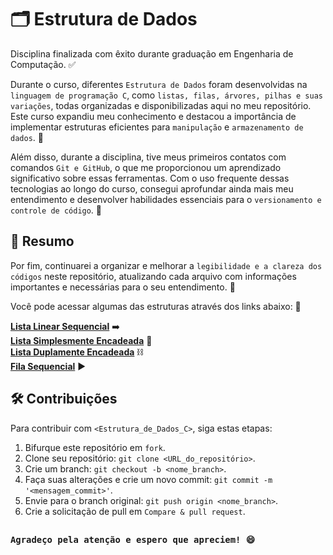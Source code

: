 # 🗂️ Estrutura de Dados

Disciplina finalizada com êxito durante graduação em Engenharia de Computação. ✅

Durante o curso, diferentes `Estrutura de Dados` foram desenvolvidas na `linguagem de programação C`, como `listas, filas, árvores, pilhas e suas variações`, todas organizadas e disponibilizadas aqui no meu repositório. Este curso expandiu meu conhecimento e destacou a importância de implementar estruturas eficientes para `manipulação` e `armazenamento de dados`. 🧩

Além disso, durante a disciplina, tive meus primeiros contatos com comandos `Git e GitHub`, o que me proporcionou um aprendizado significativo sobre essas ferramentas. Com o uso frequente dessas tecnologias ao longo do curso, consegui aprofundar ainda mais meu entendimento e desenvolver habilidades essenciais para o `versionamento e controle de código`. 🔄

## 📑 Resumo

Por fim, continuarei a organizar e melhorar a `legibilidade e a clareza dos códigos` neste repositório, atualizando cada arquivo com informações importantes e necessárias para o seu entendimento. 📝

Você pode acessar algumas das estruturas através dos links abaixo: 🔗

**[Lista Linear Sequencial](https://github.com/David-Mdrs/Estrutura_de_Dados_C/tree/main/Lista_Linear_Sequencial)** ➡️ <br>
**[Lista Simplesmente Encadeada](https://github.com/David-Mdrs/Estrutura_de_Dados_C/tree/main/Lista_Simplesmente_Encadeada)** 🔗 <br>
**[Lista Duplamente Encadeada](https://github.com/David-Mdrs/Estrutura_de_Dados_C/tree/main/Lista_Duplamente_Encadeada)** ⛓️ <br>
**[Fila Sequencial](https://github.com/David-Mdrs/Estrutura_de_Dados_C/tree/main/Fila_Sequencial)** ▶️

## 🛠️ Contribuições

Para contribuir com `<Estrutura_de_Dados_C>`, siga estas etapas:

1. Bifurque este repositório em `fork`.
2. Clone seu repositório: `git clone <URL_do_repositório>`.
3. Crie um branch: `git checkout -b <nome_branch>`.
4. Faça suas alterações e crie um novo commit: `git commit -m '<mensagem_commit>'`.
5. Envie para o branch original: `git push origin <nome_branch>`.
6. Crie a solicitação de pull em `Compare & pull request`.

##
### `Agradeço pela atenção e espero que apreciem! 😄`